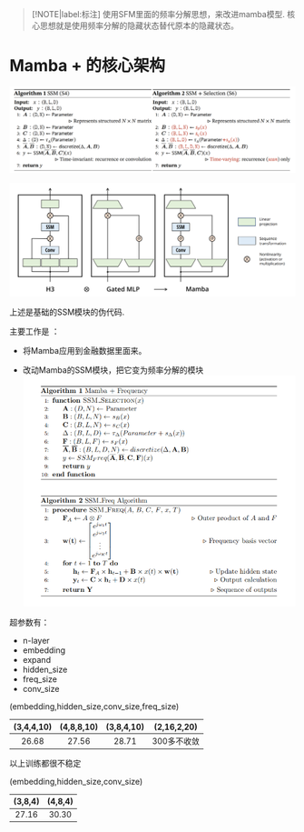 > [!NOTE|label:标注]
> 使用SFM里面的频率分解思想，来改进mamba模型. 核心思想就是使用频率分解的隐藏状态替代原本的隐藏状态。

# Mamba + 的核心架构
![ssm_strc](image/s4_s6.png)

![ssm_strc](image/Mamba.png)

上述是基础的SSM模块的伪代码. 

主要工作是 ：
- 将Mamba应用到金融数据里面来。

- 改动Mamba的SSM模块，把它变为频率分解的模块
![ssm_strc](image/mamba_freq.png)


超参数有：
- n-layer
- embedding
- expand
- hidden_size
- freq_size
- conv_size

(embedding,hidden_size,conv_size,freq_size)


|(3,4,4,10)|(4,8,8,10)|(3,8,4,10)|(2,16,2,20)|
| :---: | :---: | :---: | :---: |
| 26.68 | 27.56 | 28.71 | 300多不收敛 |

以上训练都很不稳定


(embedding,hidden_size,conv_size)

|(3,8,4)|(4,8,4)|
| :---: | :---: | 
| 27.16 | 30.30 |







